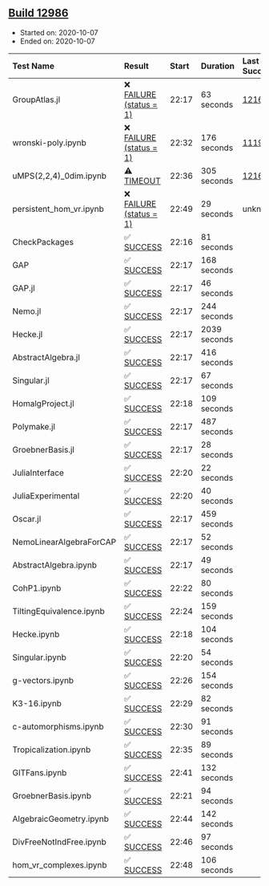## [Build 12986](https://oscarci.mathematik.uni-kl.de/job/oscar/12986/)

* Started on: 2020-10-07
* Ended on: 2020-10-07

| Test Name    | Result | Start | Duration | Last Success | First Failure |
|:-------------|:-------|:------|:---------|:-------------|:--------------|
| GroupAtlas.jl | ❌ [FAILURE (status = 1)](https://oscarci.mathematik.uni-kl.de/job/oscar/12986/artifact/logs/build-12986/GroupAtlas.jl.log) | 22:17 | 63 seconds | [12167](https://oscarci.mathematik.uni-kl.de/job/oscar/12167/) | [12168](https://oscarci.mathematik.uni-kl.de/job/oscar/12168/) |
| wronski-poly.ipynb | ❌ [FAILURE (status = 1)](https://oscarci.mathematik.uni-kl.de/job/oscar/12986/artifact/logs/build-12986/wronski-poly.ipynb.log) | 22:32 | 176 seconds | [11192](https://oscarci.mathematik.uni-kl.de/job/oscar/11192/) | [11193](https://oscarci.mathematik.uni-kl.de/job/oscar/11193/) |
| uMPS(2,2,4)_0dim.ipynb | ⚠ [TIMEOUT](https://oscarci.mathematik.uni-kl.de/job/oscar/12986/artifact/logs/build-12986/uMPS-2-2-4-_0dim.ipynb.log) | 22:36 | 305 seconds | [12167](https://oscarci.mathematik.uni-kl.de/job/oscar/12167/) | [12168](https://oscarci.mathematik.uni-kl.de/job/oscar/12168/) |
| persistent_hom_vr.ipynb | ❌ [FAILURE (status = 1)](https://oscarci.mathematik.uni-kl.de/job/oscar/12986/artifact/logs/build-12986/persistent_hom_vr.ipynb.log) | 22:49 | 29 seconds | unknown | unknown |
| CheckPackages | ✅ [SUCCESS](https://oscarci.mathematik.uni-kl.de/job/oscar/12986/artifact/logs/build-12986/CheckPackages.log) | 22:16 | 81 seconds |  |  |
| GAP | ✅ [SUCCESS](https://oscarci.mathematik.uni-kl.de/job/oscar/12986/artifact/logs/build-12986/GAP.log) | 22:17 | 168 seconds |  |  |
| GAP.jl | ✅ [SUCCESS](https://oscarci.mathematik.uni-kl.de/job/oscar/12986/artifact/logs/build-12986/GAP.jl.log) | 22:17 | 46 seconds |  |  |
| Nemo.jl | ✅ [SUCCESS](https://oscarci.mathematik.uni-kl.de/job/oscar/12986/artifact/logs/build-12986/Nemo.jl.log) | 22:17 | 244 seconds |  |  |
| Hecke.jl | ✅ [SUCCESS](https://oscarci.mathematik.uni-kl.de/job/oscar/12986/artifact/logs/build-12986/Hecke.jl.log) | 22:17 | 2039 seconds |  |  |
| AbstractAlgebra.jl | ✅ [SUCCESS](https://oscarci.mathematik.uni-kl.de/job/oscar/12986/artifact/logs/build-12986/AbstractAlgebra.jl.log) | 22:17 | 416 seconds |  |  |
| Singular.jl | ✅ [SUCCESS](https://oscarci.mathematik.uni-kl.de/job/oscar/12986/artifact/logs/build-12986/Singular.jl.log) | 22:17 | 67 seconds |  |  |
| HomalgProject.jl | ✅ [SUCCESS](https://oscarci.mathematik.uni-kl.de/job/oscar/12986/artifact/logs/build-12986/HomalgProject.jl.log) | 22:18 | 109 seconds |  |  |
| Polymake.jl | ✅ [SUCCESS](https://oscarci.mathematik.uni-kl.de/job/oscar/12986/artifact/logs/build-12986/Polymake.jl.log) | 22:17 | 487 seconds |  |  |
| GroebnerBasis.jl | ✅ [SUCCESS](https://oscarci.mathematik.uni-kl.de/job/oscar/12986/artifact/logs/build-12986/GroebnerBasis.jl.log) | 22:17 | 28 seconds |  |  |
| JuliaInterface | ✅ [SUCCESS](https://oscarci.mathematik.uni-kl.de/job/oscar/12986/artifact/logs/build-12986/JuliaInterface.log) | 22:20 | 22 seconds |  |  |
| JuliaExperimental | ✅ [SUCCESS](https://oscarci.mathematik.uni-kl.de/job/oscar/12986/artifact/logs/build-12986/JuliaExperimental.log) | 22:20 | 40 seconds |  |  |
| Oscar.jl | ✅ [SUCCESS](https://oscarci.mathematik.uni-kl.de/job/oscar/12986/artifact/logs/build-12986/Oscar.jl.log) | 22:17 | 459 seconds |  |  |
| NemoLinearAlgebraForCAP | ✅ [SUCCESS](https://oscarci.mathematik.uni-kl.de/job/oscar/12986/artifact/logs/build-12986/NemoLinearAlgebraForCAP.log) | 22:17 | 52 seconds |  |  |
| AbstractAlgebra.ipynb | ✅ [SUCCESS](https://oscarci.mathematik.uni-kl.de/job/oscar/12986/artifact/logs/build-12986/AbstractAlgebra.ipynb.log) | 22:17 | 49 seconds |  |  |
| CohP1.ipynb | ✅ [SUCCESS](https://oscarci.mathematik.uni-kl.de/job/oscar/12986/artifact/logs/build-12986/CohP1.ipynb.log) | 22:22 | 80 seconds |  |  |
| TiltingEquivalence.ipynb | ✅ [SUCCESS](https://oscarci.mathematik.uni-kl.de/job/oscar/12986/artifact/logs/build-12986/TiltingEquivalence.ipynb.log) | 22:24 | 159 seconds |  |  |
| Hecke.ipynb | ✅ [SUCCESS](https://oscarci.mathematik.uni-kl.de/job/oscar/12986/artifact/logs/build-12986/Hecke.ipynb.log) | 22:18 | 104 seconds |  |  |
| Singular.ipynb | ✅ [SUCCESS](https://oscarci.mathematik.uni-kl.de/job/oscar/12986/artifact/logs/build-12986/Singular.ipynb.log) | 22:20 | 54 seconds |  |  |
| g-vectors.ipynb | ✅ [SUCCESS](https://oscarci.mathematik.uni-kl.de/job/oscar/12986/artifact/logs/build-12986/g-vectors.ipynb.log) | 22:26 | 154 seconds |  |  |
| K3-16.ipynb | ✅ [SUCCESS](https://oscarci.mathematik.uni-kl.de/job/oscar/12986/artifact/logs/build-12986/K3-16.ipynb.log) | 22:29 | 82 seconds |  |  |
| c-automorphisms.ipynb | ✅ [SUCCESS](https://oscarci.mathematik.uni-kl.de/job/oscar/12986/artifact/logs/build-12986/c-automorphisms.ipynb.log) | 22:30 | 91 seconds |  |  |
| Tropicalization.ipynb | ✅ [SUCCESS](https://oscarci.mathematik.uni-kl.de/job/oscar/12986/artifact/logs/build-12986/Tropicalization.ipynb.log) | 22:35 | 89 seconds |  |  |
| GITFans.ipynb | ✅ [SUCCESS](https://oscarci.mathematik.uni-kl.de/job/oscar/12986/artifact/logs/build-12986/GITFans.ipynb.log) | 22:41 | 132 seconds |  |  |
| GroebnerBasis.ipynb | ✅ [SUCCESS](https://oscarci.mathematik.uni-kl.de/job/oscar/12986/artifact/logs/build-12986/GroebnerBasis.ipynb.log) | 22:21 | 94 seconds |  |  |
| AlgebraicGeometry.ipynb | ✅ [SUCCESS](https://oscarci.mathematik.uni-kl.de/job/oscar/12986/artifact/logs/build-12986/AlgebraicGeometry.ipynb.log) | 22:44 | 142 seconds |  |  |
| DivFreeNotIndFree.ipynb | ✅ [SUCCESS](https://oscarci.mathematik.uni-kl.de/job/oscar/12986/artifact/logs/build-12986/DivFreeNotIndFree.ipynb.log) | 22:46 | 97 seconds |  |  |
| hom_vr_complexes.ipynb | ✅ [SUCCESS](https://oscarci.mathematik.uni-kl.de/job/oscar/12986/artifact/logs/build-12986/hom_vr_complexes.ipynb.log) | 22:48 | 106 seconds |  |  |
